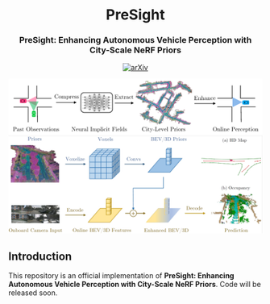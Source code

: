 <div align="center">
  <h1>PreSight</h1>
  
  <h3>PreSight: Enhancing Autonomous Vehicle Perception with City-Scale NeRF Priors</h3>
  
  [![arXiv](https://img.shields.io/badge/arXiv-Paper-<COLOR>.svg)](https://arxiv.org/abs/2403.09079)
  
  <img src="./resources/main_teaser.png" width="950px">
  <img src="./resources/integration_mask.png" width="950px">
</div>

## Introduction
This repository is an official implementation of **PreSight: Enhancing Autonomous Vehicle Perception with City-Scale NeRF Priors**. Code will be released soon.
